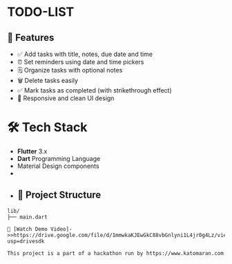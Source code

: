 # TODO-LIST
## 🚀 Features

- ✅ Add tasks with title, notes, due date and time
- ⏰ Set reminders using date and time pickers
- 🗒 Organize tasks with optional notes
- 🗑 Delete tasks easily
- ✅ Mark tasks as completed (with strikethrough effect)
- 📱 Responsive and clean UI design
# 🛠 Tech Stack

- **Flutter** 3.x
- **Dart** Programming Language
- Material Design components
- 
- ## 📂 Project Structure

```plaintext
lib/
├── main.dart

🎥 [Watch Demo Video]->>https://drive.google.com/file/d/1mmwkaKJEwGkC88vbGnlyni1L4jr0g4Lz/view?usp=drivesdk

This project is a part of a hackathon run by https://www.katomaran.com 
